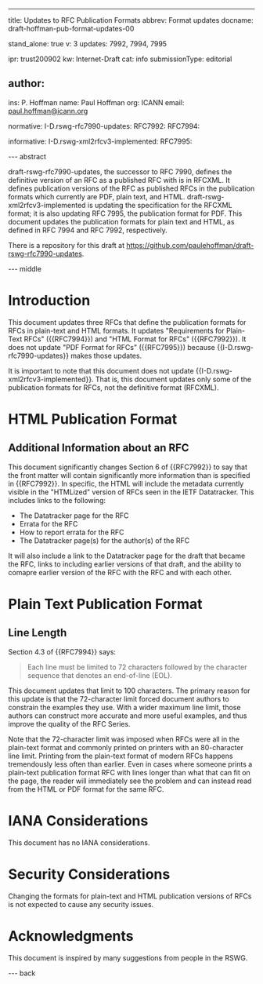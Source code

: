 ---
title: Updates to RFC Publication Formats
abbrev: Format updates
docname: draft-hoffman-pub-format-updates-00

stand_alone: true
v: 3
updates: 7992, 7994, 7995

ipr: trust200902
kw: Internet-Draft
cat: info
submissionType: editorial

author:
 -
   ins: P. Hoffman
   name: Paul Hoffman
   org: ICANN
   email: paul.hoffman@icann.org

normative:
  I-D.rswg-rfc7990-updates:
  RFC7992:
  RFC7994:

informative:
  I-D.rswg-xml2rfcv3-implemented:
  RFC7995:

--- abstract

draft-rswg-rfc7990-updates, the successor to RFC 7990, defines the definitive version of an RFC as a published RFC with is in RFCXML.
It defines publication versions of the RFC as published RFCs in the publication formats which currently are PDF, plain text, and HTML.
draft-rswg-xml2rfcv3-implemented is updating the specification for the RFCXML format;
it is also updating RFC 7995, the publication format for PDF.
This document updates the publication formats for plain text and HTML, as defined in RFC 7994 and RFC 7992, respectively.

<!--
This draft is part of the RFC Series Working Group (RSWG); see <https://datatracker.ietf.org/edwg/rswg/documents/>.
-->
There is a repository for this draft at <https://github.com/paulehoffman/draft-rswg-rfc7990-updates>.

--- middle

# Introduction

This document updates three RFCs that define the publication formats for RFCs in plain-text and HTML formats.
It updates "Requirements for Plain-Text RFCs" ({{RFC7994}}) and "HTML Format for RFCs" ({{RFC7992}}).
It does not update "PDF Format for RFCs" ({{RFC7995}}) because {{I-D.rswg-rfc7990-updates}} makes those updates.

It is important to note that this document does not update {{I-D.rswg-xml2rfcv3-implemented}}.
That is, this document updates only some of the publication formats for RFCs, not the definitive format (RFCXML).

# HTML Publication Format

## Additional Information about an RFC

This document significantly changes Section 6 of {{RFC7992}} to say that the front matter will contain significantly more information than is specified in {{RFC7992}}.
In specific, the HTML will include the metadata currently visible in the "HTMLized" version of RFCs seen in the IETF Datatracker.
This includes links to the following:

- The Datatracker page for the RFC
- Errata for the RFC
- How to report errata for the RFC
- The Datatracker page(s) for the author(s) of the RFC

It will also include a link to the Datatracker page for the draft that became the RFC, links to including earlier versions of that draft, and the ability to comapre earlier version of the RFC with the RFC and with each other.

# Plain Text Publication Format

## Line Length

Section 4.3 of {{RFC7994}} says:

> Each line must be limited to 72 characters followed by the character sequence that denotes an end-of-line (EOL).

This document updates that limit to 100 characters.
The primary reason for this update is that the 72-character limit forced document authors to constrain the examples they use.
With a wider maximum line limit, those authors can construct more accurate and more useful examples, and thus improve the quality of the RFC Series.

Note that the 72-character limit was imposed when RFCs were all in the plain-text format and commonly printed on printers with an 80-character line limit.
Printing from the plain-text format of modern RFCs happens tremendously less often than earlier.
Even in cases where someone prints a plain-text publication format RFC with lines longer than what that can fit on the page, the reader will immediately see the problem and can instead read from the HTML or PDF format for the same RFC.


# IANA Considerations

This document has no IANA considerations.


# Security Considerations

Changing the formats for plain-text and HTML publication versions of RFCs is not expected to cause any security issues.

# Acknowledgments

This document is inspired by many suggestions from people in the RSWG.

--- back
